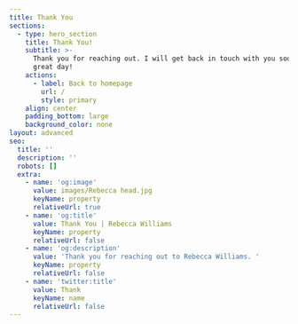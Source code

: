 ```yaml
---
title: Thank You
sections:
  - type: hero_section
    title: Thank You!
    subtitle: >-
      Thank you for reaching out. I will get back in touch with you soon. Have a
      great day!
    actions:
      - label: Back to homepage
        url: /
        style: primary
    align: center
    padding_bottom: large
    background_color: none
layout: advanced
seo:
  title: ''
  description: ''
  robots: []
  extra:
    - name: 'og:image'
      value: images/Rebecca head.jpg
      keyName: property
      relativeUrl: true
    - name: 'og:title'
      value: Thank You | Rebecca Williams
      keyName: property
      relativeUrl: false
    - name: 'og:description'
      value: 'Thank you for reaching out to Rebecca Williams. '
      keyName: property
      relativeUrl: false
    - name: 'twitter:title'
      value: Thank
      keyName: name
      relativeUrl: false
---
```

